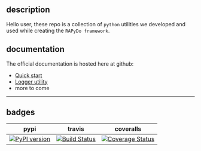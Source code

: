 
## description

Hello user, 
these repo is a collection of `python` utilities 
we developed and used while creating the `RAPyDo framework`.

## documentation

The official documentation is hosted here at github:

- [Quick start](docs/quickstart.md)
- [Logger utility](docs/logs.md)
- more to come

---

## badges

| pypi | travis | coveralls |
| --- | --- | --- |
| [![PyPI version](https://badge.fury.io/py/rapydo-utils.svg)](https://badge.fury.io/py/rapydo-utils) | [![Build Status](https://travis-ci.org/rapydo/utils.svg)](https://travis-ci.org/rapydo/utils) | [![Coverage Status](https://coveralls.io/repos/github/rapydo/utils/badge.svg)](https://coveralls.io/github/rapydo/utils) |


